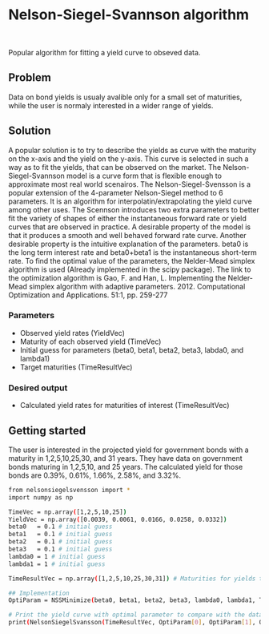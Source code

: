 # Nelson-Siegel-Svannson algorithm
</br>

Popular algorithm for fitting a yield curve to obseved data. 

## Problem
Data on bond yields is usualy avalible only for a small set of maturities, while the user is normaly interested in a wider range of yields. 
  
## Solution
A popular solution is to try to describe the yields as curve with the maturity on the x-axis and the yield on the y-axis. This curve is selected in such a way as to fit the yields, that can be observed on the market. The Nelson-Siegel-Svannson model is a curve form that is flexible enough to approximate most real world scenairos.
The Nelson-Siegel-Svensson is a popular extension of the 4-parameter Nelson-Siegel method to 6 parameters. It is an algorithm for interpolatin/extrapolating the yield curve among other uses. The Scennson introduces two extra parameters to better fit the variety of shapes of either the instantaneous forward rate or yield curves that are observed in practice. A desirable property of the model is that it produces a smooth and well behaved forward rate curve. Another desirable property is the intuitive explanation of the parameters. beta0 is the long term interest rate and beta0+beta1 is the instantaneous short-term rate. To find the optimal value of the parameters, the Nelder-Mead simplex algorithm is used (Already implemented in the scipy package). The link to the optimization algorithm is Gao, F. and Han, L. Implementing the Nelder-Mead simplex algorithm with adaptive parameters. 2012. Computational Optimization and Applications. 51:1, pp. 259-277

<FORMULA FOR NSS HERE>

### Parameters

   - Observed yield rates (YieldVec)
   - Maturity of each observed yield (TimeVec)
   - Initial guess for parameters (beta0, beta1, beta2, beta3, labda0, and lambda1) 
   - Target maturities (TimeResultVec)

### Desired output
   - Calculated yield rates for maturities of interest (TimeResultVec)

## Getting started
The user is interested in the projected yield for government bonds with a maturity in 1,2,5,10,25,30, and 31 years. They have data on government bonds maturing in 
1,2,5,10, and 25 years. The calculated yield for those bonds are 0.39%, 0.61%, 1.66%, 2.58%, and 3.32%. 

  ```bash
from nelsonsiegelsvensson import *
import numpy as np

TimeVec = np.array([1,2,5,10,25])
YieldVec = np.array([0.0039, 0.0061, 0.0166, 0.0258, 0.0332])
beta0   = 0.1 # initial guess
beta1   = 0.1 # initial guess
beta2   = 0.1 # initial guess
beta3   = 0.1 # initial guess
lambda0 = 1 # initial guess
lambda1 = 1 # initial guess

TimeResultVec = np.array([1,2,5,10,25,30,31]) # Maturities for yields that we are interested in

## Implementation
OptiParam = NSSMinimize(beta0, beta1, beta2, beta3, lambda0, lambda1, TimeVec, YieldVec) # The Nelder-Mead simplex algorithem is used to find the parameters that result in a curve with the minimum residuals compared to the market data.

# Print the yield curve with optimal parameter to compare with the data provided
print(NelsonSiegelSvansson(TimeResultVec, OptiParam[0], OptiParam[1], OptiParam[2], OptiParam[3], OptiParam[4], OptiParam[5]))
```

